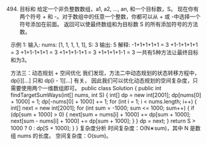 494. 目标和
给定一个非负整数数组，a1, a2, ..., an, 和一个目标数，S。
现在你有两个符号 + 和 -。对于数组中的任意一个整数，你都可以从 + 或 -中选择一个符号添加在前面。
返回可以使最终数组和为目标数 S 的所有添加符号的方法数。

示例 1:
输入: nums: [1, 1, 1, 1, 1], S: 3
输出: 5
解释: 
-1+1+1+1+1 = 3
+1-1+1+1+1 = 3
+1+1-1+1+1 = 3
+1+1+1-1+1 = 3
+1+1+1+1-1 = 3
一共有5种方法让最终目标和为3。

方法三：动态规划 + 空间优化
我们发现，方法二中动态规划的状态转移方程中，dp[i][...] 只和 dp[i - 1][...] 有关，
因此我们可以优化动态规划的空间复杂度，只需要使用两个一维数组即可。
public class Solution {
    public int findTargetSumWays(int[] nums, int S) {
        int[] dp = new int[2001];
        dp[nums[0] + 1000] = 1;
        dp[-nums[0] + 1000] += 1;
        for (int i = 1; i < nums.length; i++) {
            int[] next = new int[2001];
            for (int sum = -1000; sum <= 1000; sum++) {
                if (dp[sum + 1000] > 0) {
                    next[sum + nums[i] + 1000] += dp[sum + 1000];
                    next[sum - nums[i] + 1000] += dp[sum + 1000];
                }
            }
            dp = next;
        }
        return S > 1000 ? 0 : dp[S + 1000];
    }
}
复杂度分析
时间复杂度：O(N∗sum)，其中 N 是数组 nums 的长度。
空间复杂度：O(sum)。
